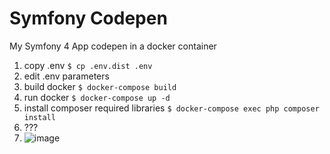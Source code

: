 # Symfony Codepen

My Symfony 4 App codepen in a docker container

1. copy .env `$ cp .env.dist .env`
2. edit .env parameters
3. build docker `$ docker-compose build`
4. run docker `$ docker-compose up -d`
5. install composer required libraries `$ docker-compose exec php composer install`
6. ???
7. ![image](https://i1.sndcdn.com/avatars-000304779352-6cj42q-t500x500.jpg)

